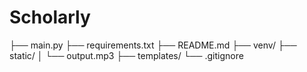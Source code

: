 # Scholarly
├── main.py
├── requirements.txt
├── README.md
├── venv/
├── static/
│   └── output.mp3
├── templates/
└── .gitignore
